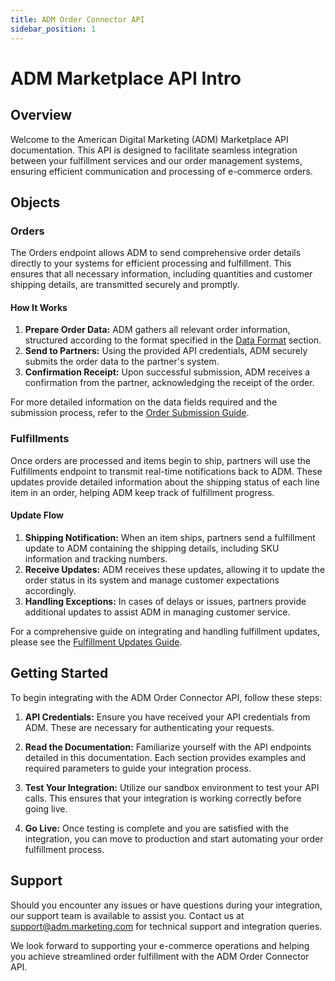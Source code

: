 ```yaml
---
title: ADM Order Connector API
sidebar_position: 1
---
```


# ADM Marketplace API Intro

## Overview

Welcome to the American Digital Marketing (ADM) Marketplace API documentation. This API is designed to facilitate seamless integration between your fulfillment services and our order management systems, ensuring efficient communication and processing of e-commerce orders.

## Objects

### Orders

The Orders endpoint allows ADM to send comprehensive order details directly to your systems for efficient processing and fulfillment. This ensures that all necessary information, including quantities and customer shipping details, are transmitted securely and promptly.

#### How It Works

1. **Prepare Order Data:** ADM gathers all relevant order information, structured according to the format specified in the [Data Format](./orders) section.
2. **Send to Partners:** Using the provided API credentials, ADM securely submits the order data to the partner's system.
3. **Confirmation Receipt:** Upon successful submission, ADM receives a confirmation from the partner, acknowledging the receipt of the order.

For more detailed information on the data fields required and the submission process, refer to the [Order Submission Guide](./orders).

### Fulfillments

Once orders are processed and items begin to ship, partners will use the Fulfillments endpoint to transmit real-time notifications back to ADM. These updates provide detailed information about the shipping status of each line item in an order, helping ADM keep track of fulfillment progress.

#### Update Flow

1. **Shipping Notification:** When an item ships, partners send a fulfillment update to ADM containing the shipping details, including SKU information and tracking numbers.
2. **Receive Updates:** ADM receives these updates, allowing it to update the order status in its system and manage customer expectations accordingly.
3. **Handling Exceptions:** In cases of delays or issues, partners provide additional updates to assist ADM in managing customer service.

For a comprehensive guide on integrating and handling fulfillment updates, please see the [Fulfillment Updates Guide](./fulfillments).

## Getting Started

To begin integrating with the ADM Order Connector API, follow these steps:

1. **API Credentials:** Ensure you have received your API credentials from ADM. These are necessary for authenticating your requests.

2. **Read the Documentation:** Familiarize yourself with the API endpoints detailed in this documentation. Each section provides examples and required parameters to guide your integration process.

3. **Test Your Integration:** Utilize our sandbox environment to test your API calls. This ensures that your integration is working correctly before going live.

4. **Go Live:** Once testing is complete and you are satisfied with the integration, you can move to production and start automating your order fulfillment process.

## Support

Should you encounter any issues or have questions during your integration, our support team is available to assist you. Contact us at [support@adm.marketing.com](mailto:support@adm.marketing.com) for technical support and integration queries.

We look forward to supporting your e-commerce operations and helping you achieve streamlined order fulfillment with the ADM Order Connector API.
